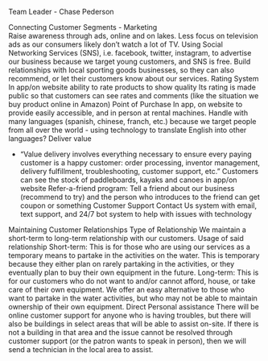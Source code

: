 Team Leader - Chase Pederson
 
Connecting Customer Segments -
Marketing  
Raise awareness through ads, online and on lakes.
Less focus on television ads as our consumers likely don’t watch a lot of TV.
Using Social Networking Services (SNS), i.e. facebook, twitter, instagram, to advertise our business because we target young customers, and SNS is free.
Build relationships with local sporting goods businesses, so they can also recommend, or let their customers know about our services.
Rating System
In app/on website ability to rate products to show quality
Its rating is made public so that customers can see rates and comments (like the situation we buy product online in Amazon) 
Point of Purchase
In app, on website to provide easily accessible, and in person at rental machines.
 Handle with many languages (spanish, chinese, franch, etc.) because we target people from all over the world - using technology to translate English into other languages?
Deliver value
- “Value delivery involves everything necessary to ensure every paying customer is a happy customer: order processing, inventor management, delivery fulfillment, troubleshooting, customer support, etc.” 
Customers can see the stock of paddleboards, kayaks and canoes in app/on website
Refer-a-friend program: Tell a friend about our business (recommend to try) and the person who introduces to the friend can get coupon or something
Customer Support
 Contact Us system with email, text support, and 24/7 bot system to help with issues with technology
 
 
Maintaining Customer Relationships
Type of Relationship
We maintain a short-term to long-term relationship with our customers.
Usage of said relationship
Short-term: This is for those who are using our services as a temporary means to partake in the activities on the water. This is temporary because they either plan on rarely partaking in the activities, or they eventually plan to buy their own equipment in the future.
Long-term: This is for our customers who do not want to and/or cannot afford, house, or take care of their own equipment. We offer an easy alternative to those who want to partake in the water activities, but who may not be able to maintain ownership of their own equipment.
Direct Personal assistance
There will be online customer support for anyone who is having troubles, but there will also be buildings in select areas that will be able to assist on-site. If there is not a building in that area and the issue cannot be resolved through customer support (or the patron wants to speak in person), then we will send a technician in the local area to assist.
